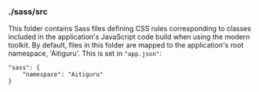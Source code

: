 ### ./sass/src

This folder contains Sass files defining CSS rules corresponding to classes
included in the application's JavaScript code build when using the modern toolkit.
By default, files in this folder are mapped to the application's root namespace, 'Aitiguru'.
This is set in `"app.json"`:

    "sass": {
        "namespace": "Aitiguru"
    }